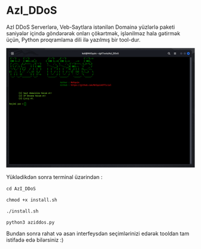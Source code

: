 # AzI_DDoS
AzI DDoS Serverlərə, Veb-Saytlara istənilən Domainə yüzlərlə paketi saniyələr içində göndərərək onları çökərtmək, işlənilməz hala gətirmək üçün, Python proqramlama dili ilə yazılmış bir tool-dur.

![alt text](https://github.com/MrEquinOfficial/AzI_DDoS/blob/main/picture1.png?raw=true)

Yüklədikdən sonra terminal üzərindən :
```
cd AzI_DDoS
```
```
chmod +x install.sh
```
```
./install.sh
```
```
python3 aziddos.py
```
Bundan sonra rahat və asan interfeysdən seçimlərinizi edərək tooldan tam istifadə edə bilərsiniz :)
